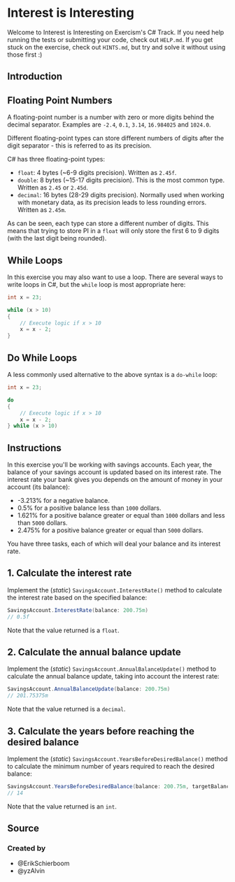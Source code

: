 # Interest is Interesting

Welcome to Interest is Interesting on Exercism's C# Track.
If you need help running the tests or submitting your code, check out `HELP.md`.
If you get stuck on the exercise, check out `HINTS.md`, but try and solve it without using those first :)

## Introduction

## Floating Point Numbers

A floating-point number is a number with zero or more digits behind the decimal separator. Examples are `-2.4`, `0.1`, `3.14`, `16.984025` and `1024.0`.

Different floating-point types can store different numbers of digits after the digit separator - this is referred to as its precision.

C# has three floating-point types:

- `float`: 4 bytes (~6-9 digits precision). Written as `2.45f`.
- `double`: 8 bytes (~15-17 digits precision). This is the most common type. Written as `2.45` or `2.45d`.
- `decimal`: 16 bytes (28-29 digits precision). Normally used when working with monetary data, as its precision leads to less rounding errors. Written as `2.45m`.

As can be seen, each type can store a different number of digits. This means that trying to store PI in a `float` will only store the first 6 to 9 digits (with the last digit being rounded).

## While Loops

In this exercise you may also want to use a loop. There are several ways to write loops in C#, but the `while` loop is most appropriate here:

```csharp
int x = 23;

while (x > 10)
{
    // Execute logic if x > 10
    x = x - 2;
}
```

## Do While Loops

A less commonly used alternative to the above syntax is a `do-while` loop:

```csharp
int x = 23;

do
{
    // Execute logic if x > 10
    x = x - 2;
} while (x > 10)
```

## Instructions

In this exercise you'll be working with savings accounts. Each year, the balance of your savings account is updated based on its interest rate. The interest rate your bank gives you depends on the amount of money in your account (its balance):

- -3.213% for a negative balance.
- 0.5% for a positive balance less than `1000` dollars.
- 1.621% for a positive balance greater or equal than `1000` dollars and less than `5000` dollars.
- 2.475% for a positive balance greater or equal than `5000` dollars.

You have three tasks, each of which will deal your balance and its interest rate.

## 1. Calculate the interest rate

Implement the (_static_) `SavingsAccount.InterestRate()` method to calculate the interest rate based on the specified balance:

```csharp
SavingsAccount.InterestRate(balance: 200.75m)
// 0.5f
```

Note that the value returned is a `float`.

## 2. Calculate the annual balance update

Implement the (_static_) `SavingsAccount.AnnualBalanceUpdate()` method to calculate the annual balance update, taking into account the interest rate:

```csharp
SavingsAccount.AnnualBalanceUpdate(balance: 200.75m)
// 201.75375m
```

Note that the value returned is a `decimal`.

## 3. Calculate the years before reaching the desired balance

Implement the (_static_) `SavingsAccount.YearsBeforeDesiredBalance()` method to calculate the minimum number of years required to reach the desired balance:

```csharp
SavingsAccount.YearsBeforeDesiredBalance(balance: 200.75m, targetBalance: 214.88m)
// 14
```

Note that the value returned is an `int`.

## Source

### Created by

- @ErikSchierboom
- @yzAlvin